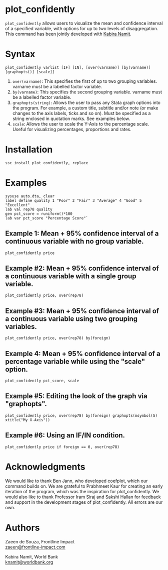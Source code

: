 # plot_confidently 

`plot_confidently` allows users to visualize the mean and confidence interval of a specified variable, with options for up to two levels of disaggregation. This command has been jointly developed with [Kabira Namit](https://github.com/kabira-namit-kapoor).

# Syntax
```
plot_confidently varlist [IF] [IN], [over(varname)] [by(varname)] [graphopts()] [scale]]
```

1. `over(varname)`: This specifies the first of up to two grouping variables. varname must be a labelled factor variable.
2. `by(varname)`: This specifies the second grouping variable. varname must be a labelled factor variable.
3. `graphopts(string)`: Allows the user to pass any Stata graph options into the program. For example, a custom title, subtitle and/or note (or make changes to the axis labels, ticks and so on). Must be specified as a string enclosed in quotation marks. See examples below.
4. `scale`: Allows the user to scale the Y-Axis to the percentage scale. Useful for visualizing percentages, proportions and rates.


# Installation
```
ssc install plot_confidently, replace
```
# Examples
```
sysuse auto.dta, clear
label define quality 1 "Poor" 2 "Fair" 3 "Average" 4 "Good" 5 "Excellent"
lab val rep78 quality
gen pct_score = runiform()*100
lab var pct_score "Percentage Score"`
```

## Example 1: Mean + 95% confidence interval of a continuous variable with no group variable.
```
plot_confidently price
```
## Example #2: Mean + 95% confidence interval of a continuous variable with a single group variable.
```
plot_confidently price, over(rep78)
```

## Example #3: Mean + 95% confidence interval of a continuous variable using two grouping variables.
```
plot_confidently price, over(rep78) by(foreign)
```
## Example 4: Mean + 95% confidence interval of a percentage variable while using the "scale" option.
```
plot_confidently pct_score, scale
```        
 ## Example #5: Editing the look of the graph via "graphopts".
```
plot_confidently price, over(rep78) by(foreign) graphopts(msymbol(S) xtitle("My X-Axis"))
```
        
## Example #6: Using an IF/IN condition.
```
plot_confidently price if foreign == 0, over(rep78)
```        
# Acknowledgments

We would like to thank Ben Jann, who developed coefplot, which our command builds on. We are grateful to Prabhmeet Kaur for creating an early iteration of the program, which was the inspiration for plot_confidently. We would also like to thank Professor Iram Siraj and Sakshi Hallan for feedback and support in the development stages of plot_confidently. All errors are our own.

# Authors

Zaeen de Souza, Frontline Impact<br>
zaeen@frontline-impact.com<br>

Kabira Namit, World Bank<br>
knamit@worldbank.org<br>
```
